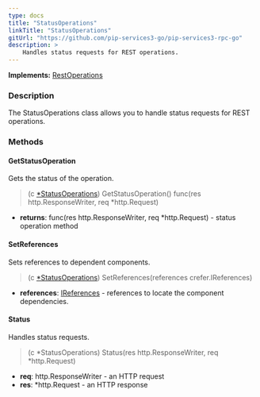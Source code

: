 ```yaml
---
type: docs
title: "StatusOperations"
linkTitle: "StatusOperations"
gitUrl: "https://github.com/pip-services3-go/pip-services3-rpc-go"
description: >
    Handles status requests for REST operations.
---
```


**Implements:** [RestOperations](../rest_operations)

### Description

The StatusOperations class allows you to handle status requests for REST operations.  

### Methods

#### GetStatusOperation
Gets the status of the operation.

> (c [*StatusOperations]()) GetStatusOperation() func(res http.ResponseWriter, req *http.Request)

- **returns**: func(res http.ResponseWriter, req *http.Request) - status operation method


#### SetReferences
Sets references to dependent components.

> (c [*StatusOperations]()) SetReferences(references crefer.IReferences)

- **references**: [IReferences](../../../commons/refer/ireferences) - references to locate the component dependencies.


#### Status
Handles status requests.

> (c *StatusOperations) Status(res http.ResponseWriter, req *http.Request)
- **req**: http.ResponseWriter - an HTTP request
- **res**: *http.Request - an HTTP response
